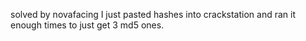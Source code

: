 solved by novafacing
I just pasted hashes into crackstation and ran it enough times to just get 3 md5 ones.
